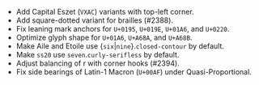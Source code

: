 * Add Capital Eszet (`VXAC`) variants with top-left corner.
* Add square-dotted variant for brailles (#2388).
* Fix leaning mark anchors for `U+0195`, `U+019E`, `U+01A6`, and `U+0220`.
* Optimize glyph shape for `U+01A6`, `U+A68A`, and `U+A68B`.
* Make Aile and Etoile use {`six`|`nine`}.`closed-contour` by default.
* Make `ss20` use `seven`.`curly-serifless` by default.
* Adjust balancing of r with corner hooks (#2394).
* Fix side bearings of Latin-1 Macron (`U+00AF`) under Quasi-Proportional.
